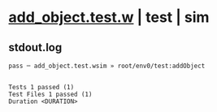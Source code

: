 # [add_object.test.w](../../../../../../examples/tests/sdk_tests/bucket/add_object.test.w) | test | sim

## stdout.log
```log
pass ─ add_object.test.wsim » root/env0/test:addObject
 
 
Tests 1 passed (1)
Test Files 1 passed (1)
Duration <DURATION>
```

